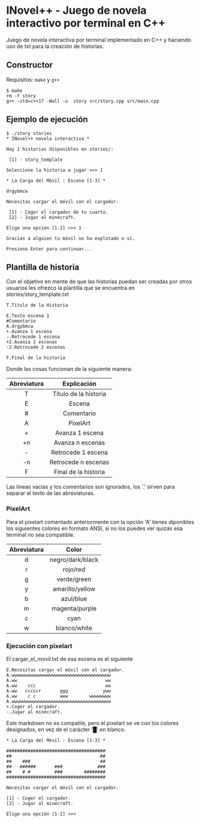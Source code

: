 # INovel++ - Juego de novela interactivo por terminal en C++

Juego de novela interactiva por terminal implementado en C++ y haciendo uso de txt para la creación de historias.

## Constructor

Requisitos: `make` y `g++`

    $ make
    rm -f story
    g++ -std=c++17 -Wall -o  story src/story.cpp src/main.cpp

## Ejemplo de ejecución

    $ ./story stories
    * INovel++ novela interactiva *

    Hay 1 historias disponibles en stories/:
    
     [1] - story_template

    Seleccione la historia a jugar >>> 1
    
    * La Carga del Móvil : Escena [1-3] *

    drgybmcw

    Necesitas cargar el móvil con el cargador.
    
     [1] - Coger el cargador de tu cuarto.
     [2] - Jugar al minecraft.

    Elige una opción [1-2] >>> 1

    Gracias a alguien tu móvil no ha explotado o si.

    Presiona Enter para continuar...

## Plantilla de historia

Con el objetivo en mente de que las historias puedan ser creadas por otros usuarios les ofrezco la plantilla que se encuentra en stories/story_template.txt

    T.Título de la Historia

    E.Texto escena 1
    #Comentario
    A.drgybmcw
    +.Avanza 1 escena
    -.Retrocede 1 escena
    +2.Avanza 2 escenas
    -2.Retrocede 2 escenas

    F.Final de la historia

Donde las cosas funcionan de la siguiente manera:

| Abreviatura |      Explicación      |
| :---------: | :-------------------: |
|      T      | Título de la historia |
|      E      |        Escena         |
|      #      |      Comentario       |
|      A      |       PixelArt        |
|      +      |    Avanza 1 escena    |
|     +n      |   Avanza n escenas    |
|      -      |  Retrocede 1 escena   |
|     -n      |  Retrocede n escenas  |
|      F      | Final de la historia  |

Las lineas vacias y los comentarios son ignorados, los '.' sirven para separar el texto de las abreviaturas.

### PixelArt

Para el pixelart comentado anteriormente con la opción 'A' tienes diponibles los siguientes colores en formato ANSI, si no los puedes ver quizás esa terminal no sea compatible.

| Abreviatura |      Color       |
| :---------: | :--------------: |
|      d      | negro/dark/black |
|      r      |     rojo/red     |
|      g      |   verde/green    |
|      y      | amarillo/yellow  |
|      b      |    azul/blue     |
|      m      |  magenta/purple  |
|      c      |       cyan       |
|      w      |   blanco/white   |

### Ejecución con pixelart

El cargar_el_movil.txt de esa escena es el siguiente

    E.Necesitas cargar el móvil con el cargador.
    A.wwwwwwwwwwwwwwwwwwwwwwwwwwwwwwwwwwwww
    A.ww                                 ww
    A.ww    ccc                          ww
    A.ww   cccccr       ggg             yww
    A.ww    c c         www        wwwwwwww
    A.wwwwwwwwwwwwwwwwwwwwwwwwwwwwwwwwwwwww
    +.Coger el cargador.
    -.Jugar al minecraft.

Este markdown no es compatile, pero el pixelart se ve con los colores designados, en vez de el carácter '█' en blanco.

    * La Carga del Móvil : Escena [1-3] *

    #####################################
    ##                                 ##
    ##    ###                          ##
    ##   ######       ###             ###
    ##    # #         ###        ########
    #####################################

    Necesitas cargar el móvil con el cargador.

    [1] - Coger el cargador.
    [2] - Jugar al minecraft.

    Elige una opción [1-2] >>> 
